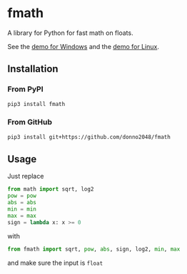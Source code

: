 # fmath

A library for Python for fast math on floats.

See the [demo for Windows](./TestWindows.ipynb) and the [demo for Linux](./TestLinux.ipynb).

## Installation

### From PyPI

```sh
pip3 install fmath
```

### From GitHub

```sh
pip3 install git+https://github.com/donno2048/fmath
```

## Usage

Just replace

```py
from math import sqrt, log2
pow = pow
abs = abs
min = min
max = max
sign = lambda x: x >= 0
```

with

```py
from fmath import sqrt, pow, abs, sign, log2, min, max
```

and make sure the input is `float`

